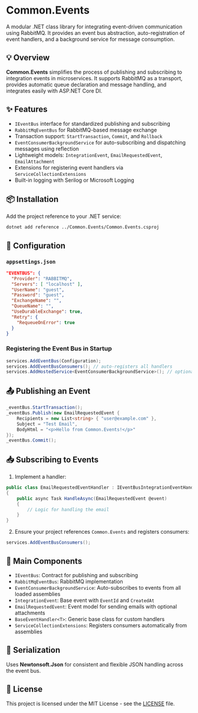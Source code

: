 # Common.Events

A modular .NET class library for integrating event-driven communication using RabbitMQ. It provides an event bus abstraction, auto-registration of event handlers, and a background service for message consumption.

## 💡 Overview

**Common.Events** simplifies the process of publishing and subscribing to integration events in microservices. It supports RabbitMQ as a transport, provides automatic queue declaration and message handling, and integrates easily with ASP.NET Core DI.

## ✨ Features

- `IEventBus` interface for standardized publishing and subscribing
- `RabbitMqEventBus` for RabbitMQ-based message exchange
- Transaction support: `StartTransaction`, `Commit`, and `Rollback`
- `EventConsumerBackgroundService` for auto-subscribing and dispatching messages using reflection
- Lightweight models: `IntegrationEvent`, `EmailRequestedEvent`, `EmailAttachment`
- Extensions for registering event handlers via `ServiceCollectionExtensions`
- Built-in logging with Serilog or Microsoft Logging

## 📦 Installation

Add the project reference to your .NET service:

```bash
dotnet add reference ../Common.Events/Common.Events.csproj
```

## 🔧 Configuration

### `appsettings.json`

```json
"EVENTBUS": {
  "Provider": "RABBITMQ",
  "Servers": [ "localhost" ],
  "UserName": "guest",
  "Password": "guest",
  "ExchangeName": "",
  "QueueName": "",
  "UseDurableExchange": true,
  "Retry": {
    "RequeueOnError": true
  }
}
```

### Registering the Event Bus in Startup

```csharp
services.AddEventBus(Configuration);
services.AddEventBusConsumers(); // auto-registers all handlers
services.AddHostedService<EventConsumerBackgroundService>(); // optional background listener
```

## 📤 Publishing an Event

```csharp
_eventBus.StartTransaction();
_eventBus.Publish(new EmailRequestedEvent {
    Recipients = new List<string> { "user@example.com" },
    Subject = "Test Email",
    BodyHtml = "<p>Hello from Common.Events!</p>"
});
_eventBus.Commit();
```

## 📥 Subscribing to Events

1. Implement a handler:

```csharp
public class EmailRequestedEventHandler : IEventBusIntegrationEventHandler<EmailRequestedEvent>
{
    public async Task HandleAsync(EmailRequestedEvent @event)
    {
        // Logic for handling the email
    }
}
```

2. Ensure your project references `Common.Events` and registers consumers:

```csharp
services.AddEventBusConsumers();
```

## 🧱 Main Components

- `IEventBus`: Contract for publishing and subscribing
- `RabbitMqEventBus`: RabbitMQ implementation
- `EventConsumerBackgroundService`: Auto-subscribes to events from all loaded assemblies
- `IntegrationEvent`: Base event with `EventId` and `CreatedAt`
- `EmailRequestedEvent`: Event model for sending emails with optional attachments
- `BaseEventHandler<T>`: Generic base class for custom handlers
- `ServiceCollectionExtensions`: Registers consumers automatically from assemblies

## 🔄 Serialization

Uses **Newtonsoft.Json** for consistent and flexible JSON handling across the event bus.

## 📄 License

This project is licensed under the MIT License - see the [LICENSE](LICENSE) file.
